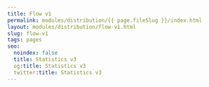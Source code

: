 ```yaml
---
title: Flow v1
permalink: modules/distribution/{{ page.fileSlug }}/index.html
layout: modules/distribution/flow-v1.html
slug: flow-v1
tags: pages
seo:
  noindex: false
  title: Statistics v3
  og:title: Statistics v3
  twitter:title: Statistics v3
---
```



